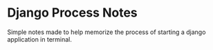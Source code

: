 # Django Process Notes
Simple notes made to help memorize the process of starting a django application in terminal.
